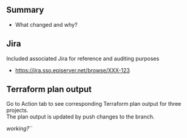 ## Summary

- What changed and why?


## Jira

Included associated Jira for reference and auditing purposes

- https://jira.sso.episerver.net/browse/XXX-123


## Terraform plan output
Go to Action tab to see corresponding Terraform plan output for three projects.  
The plan output is updated by push changes to the branch.

_working?_``